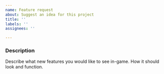 ```yaml
---
name: Feature request
about: Suggest an idea for this project
title: ''
labels: ''
assignees: ''

---
```


### Description
Describe what new features you would like to see in-game.  How it should look and function.

